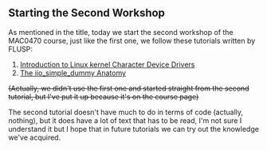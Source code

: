 ## Starting the Second Workshop

As mentioned in the title, today we start the second workshop of the MAC0470 course, just like the first one, we follow these tutorials written by FLUSP:

1. [Introduction to Linux kernel Character Device Drivers](https://flusp.ime.usp.br/kernel/char-drivers-intro/)
2. [The iio_simple_dummy Anatomy](https://flusp.ime.usp.br/iio/iio-dummy-anatomy/)

 ~~(Actually, we didn't use the first one and started straight from the second tutorial, but I've put it up because it's on the course page)~~
 
 The second tutorial doesn't have much to do in terms of code (actually, nothing), but it does have a lot of text that has to be read, I'm not sure I understand it but I hope that in future tutorials we can try out the knowledge we've acquired.
